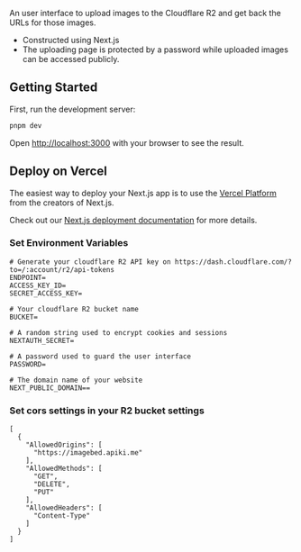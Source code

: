 An user interface to upload images to the Cloudflare R2 and get back the URLs for those images. 
+ Constructed using Next.js
+ The uploading page is protected by a password while uploaded images can be accessed publicly.

## Getting Started

First, run the development server:

```bash
pnpm dev
```

Open [http://localhost:3000](http://localhost:3000) with your browser to see the result.

## Deploy on Vercel

The easiest way to deploy your Next.js app is to use the [Vercel Platform](https://vercel.com/new?utm_medium=default-template&filter=next.js&utm_source=create-next-app&utm_campaign=create-next-app-readme) from the creators of Next.js.

Check out our [Next.js deployment documentation](https://nextjs.org/docs/deployment) for more details.

### Set Environment Variables
```
# Generate your cloudflare R2 API key on https://dash.cloudflare.com/?to=/:account/r2/api-tokens
ENDPOINT=
ACCESS_KEY_ID=
SECRET_ACCESS_KEY=

# Your cloudflare R2 bucket name
BUCKET=

# A random string used to encrypt cookies and sessions
NEXTAUTH_SECRET=

# A password used to guard the user interface
PASSWORD=

# The domain name of your website
NEXT_PUBLIC_DOMAIN==
```

### Set cors settings in your R2 bucket settings
```
[
  {
    "AllowedOrigins": [
      "https://imagebed.apiki.me"
    ],
    "AllowedMethods": [
      "GET",
      "DELETE",
      "PUT"
    ],
    "AllowedHeaders": [
      "Content-Type"
    ]
  }
]
```